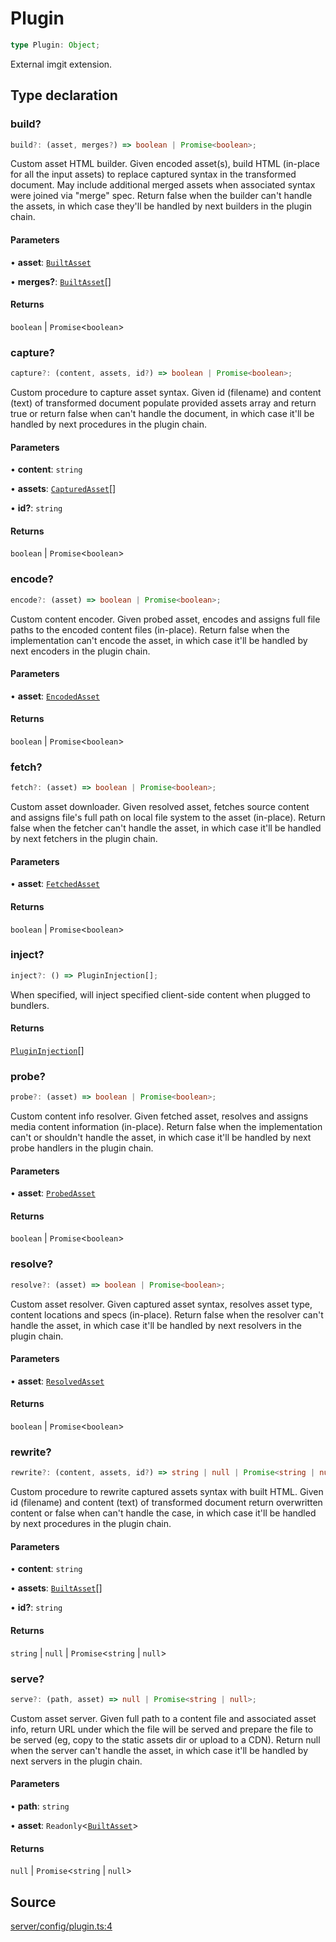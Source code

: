 # Plugin

```ts
type Plugin: Object;
```

External imgit extension.

## Type declaration

### build?

```ts
build?: (asset, merges?) => boolean | Promise<boolean>;
```

Custom asset HTML builder. Given encoded asset(s), build HTML (in-place for all the input
 assets) to replace captured syntax in the transformed document. May include additional merged
 assets when associated syntax were joined via "merge" spec. Return false when the builder can't
 handle the assets, in which case they'll be handled by next builders in the plugin chain.

#### Parameters

• **asset**: [`BuiltAsset`](BuiltAsset.md)

• **merges?**: [`BuiltAsset`](BuiltAsset.md)[]

#### Returns

`boolean` \| `Promise`\<`boolean`\>

### capture?

```ts
capture?: (content, assets, id?) => boolean | Promise<boolean>;
```

Custom procedure to capture asset syntax. Given id (filename) and content (text) of transformed document
 populate provided assets array and return true or return false when can't handle the document,
 in which case it'll be handled by next procedures in the plugin chain.

#### Parameters

• **content**: `string`

• **assets**: [`CapturedAsset`](CapturedAsset.md)[]

• **id?**: `string`

#### Returns

`boolean` \| `Promise`\<`boolean`\>

### encode?

```ts
encode?: (asset) => boolean | Promise<boolean>;
```

Custom content encoder. Given probed asset, encodes and assigns full file paths to the encoded content
 files (in-place). Return false when the implementation can't encode the asset,
 in which case it'll be handled by next encoders in the plugin chain.

#### Parameters

• **asset**: [`EncodedAsset`](EncodedAsset.md)

#### Returns

`boolean` \| `Promise`\<`boolean`\>

### fetch?

```ts
fetch?: (asset) => boolean | Promise<boolean>;
```

Custom asset downloader. Given resolved asset, fetches source content and assigns file's full path on
 local file system to the asset (in-place). Return false when the fetcher can't handle the asset,
 in which case it'll be handled by next fetchers in the plugin chain.

#### Parameters

• **asset**: [`FetchedAsset`](FetchedAsset.md)

#### Returns

`boolean` \| `Promise`\<`boolean`\>

### inject?

```ts
inject?: () => PluginInjection[];
```

When specified, will inject specified client-side content when plugged to bundlers.

#### Returns

[`PluginInjection`](PluginInjection.md)[]

### probe?

```ts
probe?: (asset) => boolean | Promise<boolean>;
```

Custom content info resolver. Given fetched asset, resolves and assigns media content
 information (in-place). Return false when the implementation can't or shouldn't handle the asset,
 in which case it'll be handled by next probe handlers in the plugin chain.

#### Parameters

• **asset**: [`ProbedAsset`](ProbedAsset.md)

#### Returns

`boolean` \| `Promise`\<`boolean`\>

### resolve?

```ts
resolve?: (asset) => boolean | Promise<boolean>;
```

Custom asset resolver. Given captured asset syntax, resolves asset type,
 content locations and specs (in-place). Return false when the resolver can't
 handle the asset, in which case it'll be handled by next resolvers in the plugin chain.

#### Parameters

• **asset**: [`ResolvedAsset`](ResolvedAsset.md)

#### Returns

`boolean` \| `Promise`\<`boolean`\>

### rewrite?

```ts
rewrite?: (content, assets, id?) => string | null | Promise<string | null>;
```

Custom procedure to rewrite captured assets syntax with built HTML. Given id (filename) and
 content (text) of transformed document return overwritten content or false when can't handle the case,
 in which case it'll be handled by next procedures in the plugin chain.

#### Parameters

• **content**: `string`

• **assets**: [`BuiltAsset`](BuiltAsset.md)[]

• **id?**: `string`

#### Returns

`string` \| `null` \| `Promise`\<`string` \| `null`\>

### serve?

```ts
serve?: (path, asset) => null | Promise<string | null>;
```

Custom asset server. Given full path to a content file and associated asset info,
 return URL under which the file will be served and prepare the file to be served (eg, copy to
 the static assets dir or upload to a CDN). Return null when the server can't
 handle the asset, in which case it'll be handled by next servers in the plugin chain.

#### Parameters

• **path**: `string`

• **asset**: `Readonly`\<[`BuiltAsset`](BuiltAsset.md)\>

#### Returns

`null` \| `Promise`\<`string` \| `null`\>

## Source

[server/config/plugin.ts:4](https://github.com/Elringus/Imgit/blob/157689c/src/server/config/plugin.ts#L4)
